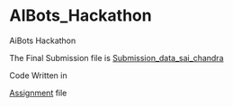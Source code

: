# AIBots_Hackathon
AiBots Hackathon


  The Final Submission file is [Submission_data_sai_chandra](#https://github.com/saichandrareddy1/AIBots_Hackathon/blob/main/Submission_data_sai_chandra.csv)
  
Code Written in
  
   [Assignment](https://github.com/saichandrareddy1/AIBots_Hackathon/blob/main/Assignment.ipynb) file 
